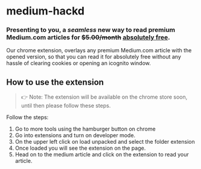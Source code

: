 # medium-hackd


### Presenting to you, a *seamless* new way to read premium Medium.com articles for ~~$5.00/month~~ <ins>absolutely free</ins>.


Our chrome extension, overlays any premium Medium.com article with the opened version, so that you can read it for absolutely free without any hassle of clearing cookies or opening an icognito window.



## How to use the extension

> 👉 Note: The extension will be available on the chrome store soon, until then please follow these steps.

Follow the steps:

1.  Go to more tools using the hamburger button on chrome
2.  Go into extensions and turn on developer mode.
3.  On the upper left click on load unpacked and select the folder extension
4.  Once loaded you will see the extension on the page.
5.  Head on to the medium article and click on the extension to read your article.
